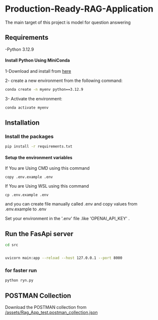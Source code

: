 # Production-Ready-RAG-Application

The main target of this project is model for question answering

## Requirements

-Python 3.12.9

#### Install Python Using MiniConda
1-Download and install from [here](https://www.anaconda.com/docs/main)

2- create a new environment from the following command:
```bash
conda create -n myenv python==3.12.9
```
3- Activate the environment:
``` bash
conda activate myenv
```
## Installation
### Install the packages
``` bash
pip install -r requirements.txt
```

#### Setup the environment variables
If You are  Using CMD using this command
``` 
copy .env.example .env
```
If You are  Using WSL using this command
``` 
cp .env.example .env
```
and you can create file manually called .env and copy values from .env.example to .env

Set your environment in the '.env' file .like 'OPENAI_API_KEY' .

## Run the FasApi server
```bash
cd src
```

```bash

uvicorn main:app --reload --host 127.0.0.1 --port 8000
```
### for faster run 
```bash
python ryn.py
```
## POSTMAN Collection

Download the POSTMAN collection from [/assets/Rag_App_test.postman_collection.json](/assets/Rag_App_test.postman_collection.json)